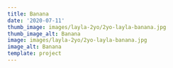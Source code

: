 ```yaml
--- 
title: Banana
date: '2020-07-11'
thumb_image: images/layla-2yo/2yo-layla-banana.jpg
thumb_image_alt: Banana
image: images/layla-2yo/2yo-layla-banana.jpg
image_alt: Banana
template: project
---
```

